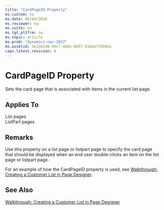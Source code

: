 ```yaml
---
title: "CardPageID Property"
ms.custom: na
ms.date: 06/04/2016
ms.reviewer: na
ms.suite: na
ms.tgt_pltfrm: na
ms.topic: article
ms-prod: "dynamics-nav-2017"
ms.assetid: 3e156138-d9c7-486e-b697-43da477d505a
caps.latest.revision: 8
---
```

# CardPageID Property
Sets the card page that is associated with items in the current list page.  
  
## Applies To  
 List pages  
 ListPart pages  
  
## Remarks  
 Use this property on a list page or listpart page to specify the card page that should be displayed when an end user double-clicks an item on the list page or listpart page.  
  
 For an example of how the CardPageID property is used, see [Walkthrough: Creating a Customer List in Page Designer](Walkthrough--Creating-a-Customer-List-in-Page-Designer.md).  
  
## See Also  
 [Walkthrough: Creating a Customer List in Page Designer](Walkthrough--Creating-a-Customer-List-in-Page-Designer.md)